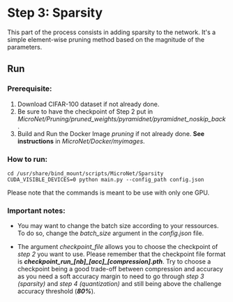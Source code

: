 # Step 3: Sparsity

This part of the process consists in adding sparsity to the network. It's a simple element-wise pruning method
based on the magnitude of the parameters.


## Run

### Prerequisite:
1. Download CIFAR-100 dataset if not already done.
2. Be sure to have the checkpoint of Step 2 put in *MicroNet/Pruning/pruned_weights/pyramidnet/pyramidnet_noskip_back*.
3. Build and Run the Docker Image *pruning* if not already done. **See instructions** in *MicroNet/Docker/myimages*.


### How to run:
```
cd /usr/share/bind_mount/scripts/MicroNet/Sparsity
CUDA_VISIBLE_DEVICES=0 python main.py --config_path config.json
```

Please note that the commands is meant to be use with only one GPU.

### Important notes:

- You may want to change the batch size according to your ressources. To do so, change the *batch_size* argument in the
*config.json* file.

- The argument *checkpoint_file* allows you to choose the checkpoint of *step 2* you want to use. Please remember
that the checkpoint file format is ***checkpoint\_run\_[nb]\_[acc]\_[compression].pth***. Try to choose a checkpoint
being a good trade-off between compression and accuracy as you need a soft accuracy margin to need to go through
*step 3 (sparsity)* and *step 4 (quantization)* and still being above the challenge accuracy threshold (***80%***).




